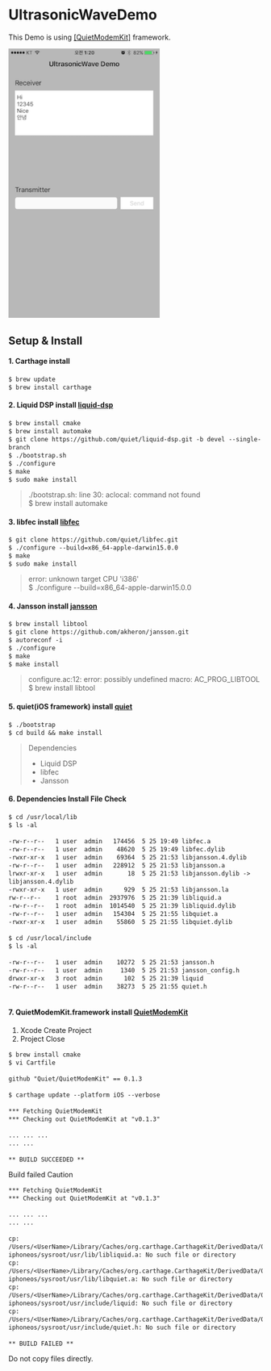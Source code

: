 UltrasonicWaveDemo
==================

This Demo is using [[QuietModemKit]](https://github.com/quiet/QuietModemKit) framework.

<img src="https://github.com/JosephNK/UltrasonicWaveDemo/blob/master/Screenshot/screenshot_02.png" width="300" alt="Screenshot">

Setup & Install
--------------

#### 1. Carthage install

```
$ brew update
$ brew install carthage
```

#### 2. Liquid DSP install [liquid-dsp](https://github.com/quiet/liquid-dsp/tree/devel)

```
$ brew install cmake
$ brew install automake 
$ git clone https://github.com/quiet/liquid-dsp.git -b devel --single-branch
$ ./bootstrap.sh     
$ ./configure
$ make
$ sudo make install
```

> ./bootstrap.sh: line 30: aclocal: command not found  
> $ brew install automake


#### 3. libfec install [libfec](https://github.com/quiet/libfec)

``` 
$ git clone https://github.com/quiet/libfec.git
$ ./configure --build=x86_64-apple-darwin15.0.0
$ make
$ sudo make install
```

> error: unknown target CPU 'i386'  
> $ ./configure --build=x86_64-apple-darwin15.0.0


#### 4. Jansson install [jansson](https://github.com/akheron/jansson)

``` 
$ brew install libtool
$ git clone https://github.com/akheron/jansson.git
$ autoreconf -i
$ ./configure
$ make
$ make install
```

> configure.ac:12: error: possibly undefined macro: AC_PROG_LIBTOOL  
> $ brew install libtool


#### 5. quiet(iOS framework) install [quiet](https://github.com/quiet/quiet)

```
$ ./bootstrap
$ cd build && make install
```

> Dependencies  
> - Liquid DSP   
> - libfec  
> - Jansson 

#### 6. Dependencies Install File Check

```
$ cd /usr/local/lib
$ ls -al

-rw-r--r--   1 user  admin   174456  5 25 19:49 libfec.a
-rw-r--r--   1 user  admin    48620  5 25 19:49 libfec.dylib
-rwxr-xr-x   1 user  admin    69364  5 25 21:53 libjansson.4.dylib
-rw-r--r--   1 user  admin   228912  5 25 21:53 libjansson.a
lrwxr-xr-x   1 user  admin       18  5 25 21:53 libjansson.dylib -> libjansson.4.dylib
-rwxr-xr-x   1 user  admin      929  5 25 21:53 libjansson.la
rw-r--r--    1 root  admin  2937976  5 25 21:39 libliquid.a
-rw-r--r--   1 root  admin  1014540  5 25 21:39 libliquid.dylib
-rw-r--r--   1 user  admin   154304  5 25 21:55 libquiet.a
-rwxr-xr-x   1 user  admin    55860  5 25 21:55 libquiet.dylib

$ cd /usr/local/include
$ ls -al

-rw-r--r--   1 user  admin    10272  5 25 21:53 jansson.h
-rw-r--r--   1 user  admin     1340  5 25 21:53 jansson_config.h
drwxr-xr-x   3 root  admin      102  5 25 21:39 liquid
-rw-r--r--   1 user  admin    38273  5 25 21:55 quiet.h
 
```

#### 7. QuietModemKit.framework install [QuietModemKit](https://github.com/quiet/QuietModemKit)

1) Xcode Create Project  
2) Project Close

```
$ brew install cmake
$ vi Cartfile

github "Quiet/QuietModemKit" == 0.1.3

$ carthage update --platform iOS --verbose

*** Fetching QuietModemKit
*** Checking out QuietModemKit at "v0.1.3"

... ... ... 
... ...

** BUILD SUCCEEDED **
```

Build failed Caution

```
*** Fetching QuietModemKit
*** Checking out QuietModemKit at "v0.1.3"

... ... ... 
... ...

cp: /Users/<UserName>/Library/Caches/org.carthage.CarthageKit/DerivedData/QuietModemKit/v0.1.3/Build/Products/Release-iphoneos/sysroot/usr/lib/libliquid.a: No such file or directory
cp: /Users/<UserName>/Library/Caches/org.carthage.CarthageKit/DerivedData/QuietModemKit/v0.1.3/Build/Products/Release-iphoneos/sysroot/usr/lib/libquiet.a: No such file or directory
cp: /Users/<UserName>/Library/Caches/org.carthage.CarthageKit/DerivedData/QuietModemKit/v0.1.3/Build/Products/Release-iphoneos/sysroot/usr/include/liquid: No such file or directory
cp: /Users/<UserName>/Library/Caches/org.carthage.CarthageKit/DerivedData/QuietModemKit/v0.1.3/Build/Products/Release-iphoneos/sysroot/usr/include/quiet.h: No such file or directory

** BUILD FAILED **
```

Do not copy files directly.
